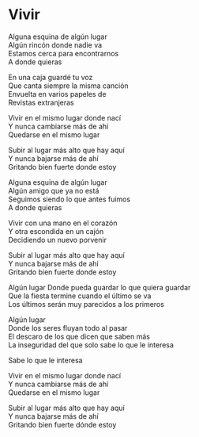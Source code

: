 # Vivir  

Alguna esquina de algún lugar  
Algún rincón donde nadie va  
Estamos cerca para encontrarnos  
A donde quieras  

En una caja guardé tu voz  
Que canta siempre la misma canción  
Envuelta en varios papeles de  
Revistas extranjeras  

Vivir en el mismo lugar donde nací  
Y nunca cambiarse más de ahí  
Quedarse en el mismo lugar  

Subir al lugar más alto que hay aquí  
Y nunca bajarse más de ahí  
Gritando bien fuerte donde estoy  

Alguna esquina de algún lugar  
Algún amigo que ya no está  
Seguimos siendo lo que antes fuimos  
A donde quieras  

Vivir con una mano en el corazón  
Y otra escondida en un cajón  
Decidiendo un nuevo porvenir  

Subir al lugar más alto que hay aquí  
Y nunca bajarse más de ahí  
Gritando bien fuerte donde estoy  

Algún lugar
Donde pueda guardar lo que quiera guardar  
Que la fiesta termine cuando el último se va  
Los últimos serán muy parecidos a los primeros  

Algún lugar  
Donde los seres fluyan todo al pasar  
El descaro de los que dicen que saben más  
La inseguridad del que solo sabe lo que le interesa  

Sabe lo que le interesa  

Vivir en el mismo lugar donde nací  
Y nunca cambiarse más de ahí  
Quedarse en el mismo lugar  

Subir al lugar más alto que hay aquí  
Y nunca bajarse más de ahí  
Gritando bien fuerte dónde estoy  
